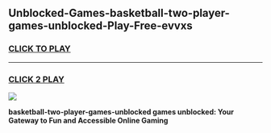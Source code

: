 
## Unblocked-Games-basketball-two-player-games-unblocked-Play-Free-evvxs
<h3>
<a href="https://premium76.site?title=basketball-two-player-games-unblocked&ref=18A1">CLICK TO PLAY</a></h3>
<hr>

<h3>
<a href="https://premium76.site?title=basketball-two-player-games-unblocked&ref=18A1">CLICK 2 PLAY</a>
  
</h3>

<a href="https://premium76.site?title=basketball-two-player-games-unblocked&ref=18A1"><img src="https://clearcache.store/games.png"></a>


**basketball-two-player-games-unblocked games unblocked: Your Gateway to Fun and Accessible Online Gaming**
